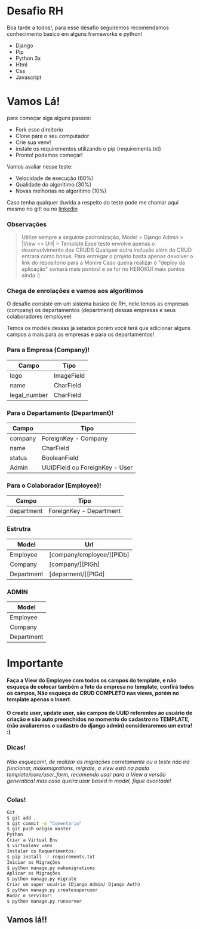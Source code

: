 ﻿# Desafio RH

Boa tarde a todos!, para esse desafio seguiremos recomendamos conhecimento basico em alguns frameworks e python!

  - Django
  - Pip
  - Python 3x
  - Html
  - Css
  - Javascript

# Vamos Lá!

para começar siga alguns passos:

  - Fork esse direitorio
  - Clone para o seu computador
  - Crie sua venv!
  - instale os requirementos utilizando o pip (requirements.txt)
  - Pronto! podemos começar!


Vamos avaliar nesse teste:
  - Velocidade de execução (60%)
  - Qualidade do algoritimo (30%)
  - Novas melhorias no algoritimo (10%)

Caso tenha qualquer duvida a respeito do teste pode me chamar aqui mesmo no git! ou no [linkedin](https://www.linkedin.com/in/wr-rek/)

### Observações

> Utilize sempre a seguinte padronização, Model > Django Admin > |View <> Url| > Template
> Esse teste envolve apenas o desenvolvimento dos CRUDS
> Qualquer outra inclusão além do CRUD entrará como bonus.
> Para entregar o projeto basta apenas devolver o link do repositorio para a Monire
> Caso queira realizar o "deploy da aplicação" somará mais pontos! e se for no HEROKU! mais pontos ainda :)

### Chega de enrolações e vamos aos algoritimos

O desafio consiste em um sistema basico de RH, nele temos as empresas (company) os departamentos (department) dessas empresas e seus colaboradores (employee)

Temos os models dessas já setados porém você terá que adicionar alguns campos a mais para as empresas e para os departamentos!

### Para a Empresa (Company)!

| Campo | Tipo |
| ------ | ------ |
| logo | ImageField |
| name | CharField|
| legal_number | CharField |

### Para o Departamento (Department)!

| Campo | Tipo |
| ------ | ------ |
| company | ForeignKey - Company |
| name | CharField|
| status | BooleanField |
| Admin | UUIDField ou ForeignKey - User |

### Para o Colaborador (Employee)!
| Campo | Tipo |
| ------ | ------ |
| department | ForeignKey - Department |


### Estrutra

| Model | Url |
| ------ | ------ |
| Employee | [company/employee/][PlDb] |
| Company | [company/][PlGh] |
| Department | [deparment/][PlGd] |

### ADMIN

| Model |
| ------ |
| Employee
| Company |
| Department |

# Importante

#### Faça a View do Employee com todos os campos do template, e não esqueça de colocar também a foto da empresa no template, confirá todos os campos, Não esqueça do CRUD COMPLETO nas views, porém no template apenas o Insert.

#### O create user, update user, são campos de UUID referentes ao usuário de criação e são auto preenchidos no momento do cadastro no TEMPLATE, (não avaliaremos o cadastro do django admin) consideraremos um extra! :)

### Dicas!
###### Não esqueçam!, de realizar as migrações corretamente ou o teste não irá funcionar, makemigrations, migrate, a view está na pasta template/core/user_form, recomendo usar para a View a versão generatica! mas caso queira usar based in model, fique avontade!


### Colas!

```sh
Git
$ git add .
$ git commit -m "Comentario"
$ git push origin master
Python
Criar a Virtual Env
$ virtualenv venv
Instalar os Requerimentos:
$ pip install -r requirements.txt
Iniciar as Migrações
$ python manage.py makemigrations
Aplicar as Migrações
$ python manage.py migrate
Criar um super usuário (Django Admin/ Django Auth)
$ python manage.py createsuperuser
Rodar o servidor!
$ python manage.py runserver
```

## Vamos lá!!



